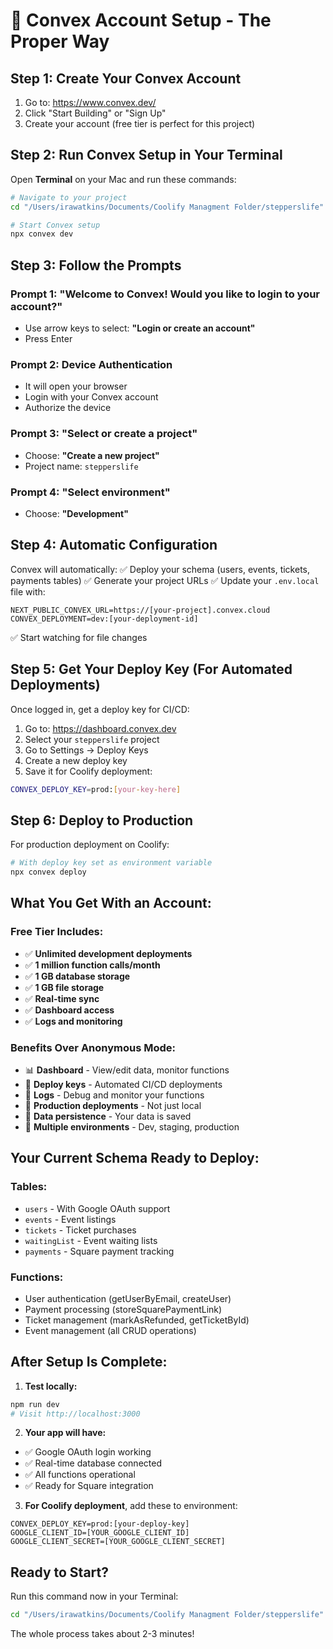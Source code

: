 # 🚀 Convex Account Setup - The Proper Way

## Step 1: Create Your Convex Account
1. Go to: https://www.convex.dev/
2. Click "Start Building" or "Sign Up"
3. Create your account (free tier is perfect for this project)

## Step 2: Run Convex Setup in Your Terminal

Open **Terminal** on your Mac and run these commands:

```bash
# Navigate to your project
cd "/Users/irawatkins/Documents/Coolify Managment Folder/stepperslife"

# Start Convex setup
npx convex dev
```

## Step 3: Follow the Prompts

### Prompt 1: "Welcome to Convex! Would you like to login to your account?"
- Use arrow keys to select: **"Login or create an account"**
- Press Enter

### Prompt 2: Device Authentication
- It will open your browser
- Login with your Convex account
- Authorize the device

### Prompt 3: "Select or create a project"
- Choose: **"Create a new project"**
- Project name: `stepperslife`

### Prompt 4: "Select environment"
- Choose: **"Development"**

## Step 4: Automatic Configuration

Convex will automatically:
✅ Deploy your schema (users, events, tickets, payments tables)
✅ Generate your project URLs
✅ Update your `.env.local` file with:
```
NEXT_PUBLIC_CONVEX_URL=https://[your-project].convex.cloud
CONVEX_DEPLOYMENT=dev:[your-deployment-id]
```
✅ Start watching for file changes

## Step 5: Get Your Deploy Key (For Automated Deployments)

Once logged in, get a deploy key for CI/CD:

1. Go to: https://dashboard.convex.dev
2. Select your `stepperslife` project
3. Go to Settings → Deploy Keys
4. Create a new deploy key
5. Save it for Coolify deployment:
```bash
CONVEX_DEPLOY_KEY=prod:[your-key-here]
```

## Step 6: Deploy to Production

For production deployment on Coolify:
```bash
# With deploy key set as environment variable
npx convex deploy
```

## What You Get With an Account:

### Free Tier Includes:
- ✅ **Unlimited development deployments**
- ✅ **1 million function calls/month**
- ✅ **1 GB database storage**
- ✅ **1 GB file storage**
- ✅ **Real-time sync**
- ✅ **Dashboard access**
- ✅ **Logs and monitoring**

### Benefits Over Anonymous Mode:
- 📊 **Dashboard** - View/edit data, monitor functions
- 🔐 **Deploy keys** - Automated CI/CD deployments
- 📝 **Logs** - Debug and monitor your functions
- 🚀 **Production deployments** - Not just local
- 💾 **Data persistence** - Your data is saved
- 🔄 **Multiple environments** - Dev, staging, production

## Your Current Schema Ready to Deploy:

### Tables:
- `users` - With Google OAuth support
- `events` - Event listings
- `tickets` - Ticket purchases  
- `waitingList` - Event waiting lists
- `payments` - Square payment tracking

### Functions:
- User authentication (getUserByEmail, createUser)
- Payment processing (storeSquarePaymentLink)
- Ticket management (markAsRefunded, getTicketById)
- Event management (all CRUD operations)

## After Setup Is Complete:

1. **Test locally:**
```bash
npm run dev
# Visit http://localhost:3000
```

2. **Your app will have:**
- ✅ Google OAuth login working
- ✅ Real-time database connected
- ✅ All functions operational
- ✅ Ready for Square integration

3. **For Coolify deployment**, add these to environment:
```
CONVEX_DEPLOY_KEY=prod:[your-deploy-key]
GOOGLE_CLIENT_ID=[YOUR_GOOGLE_CLIENT_ID]
GOOGLE_CLIENT_SECRET=[YOUR_GOOGLE_CLIENT_SECRET]
```

## Ready to Start?

Run this command now in your Terminal:
```bash
cd "/Users/irawatkins/Documents/Coolify Managment Folder/stepperslife" && npx convex dev
```

The whole process takes about 2-3 minutes!
